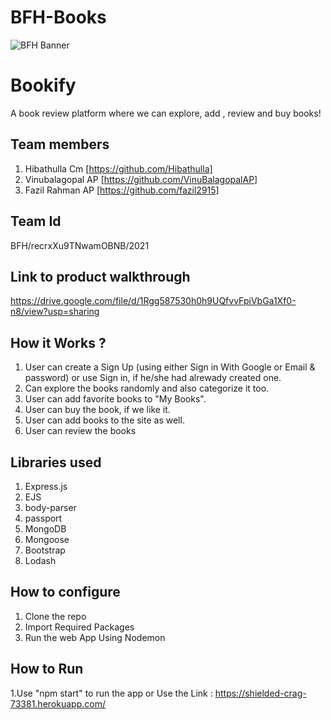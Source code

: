 # BFH-Books

![BFH Banner](https://trello-attachments.s3.amazonaws.com/542e9c6316504d5797afbfb9/542e9c6316504d5797afbfc1/39dee8d993841943b5723510ce663233/Frame_19.png)
# Bookify
A book review platform where we can explore, add , review and buy books!
## Team members
1. Hibathulla Cm [https://github.com/Hibathulla]
2. Vinubalagopal AP [https://github.com/VinuBalagopalAP]
3. Fazil Rahman AP [https://github.com/fazil2915]
## Team Id
BFH/recrxXu9TNwamOBNB/2021
## Link to product walkthrough
https://drive.google.com/file/d/1Rgg587530h0h9UQfvvFpiVbGa1Xf0-n8/view?usp=sharing
## How it Works ?
1. User can create a Sign Up (using either Sign in With Google or Email & password) or use Sign in, if he/she had alrewady created one.
2. Can explore the books randomly and also categorize it too. 
3. User can add favorite books to "My Books".
4. User can buy the book, if we like it.
5. User can add books to the site as well.
6. User can review the books
## Libraries used
1. Express.js
2. EJS
3. body-parser
4. passport
5. MongoDB
6. Mongoose
7. Bootstrap
8. Lodash
## How to configure
1. Clone the repo
2. Import Required Packages
3. Run the web App Using Nodemon
## How to Run
1.Use "npm start" to run the app 
            or
Use the Link : https://shielded-crag-73381.herokuapp.com/
